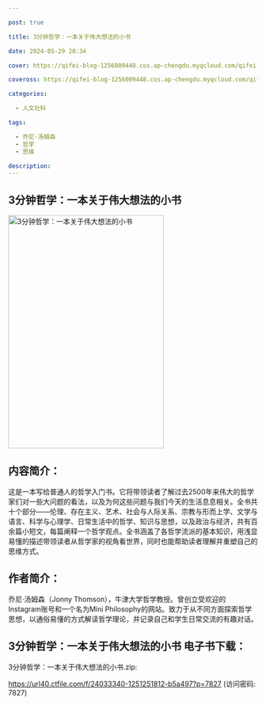 ```yaml
---

post: true

title: 3分钟哲学：一本关于伟大想法的小书

date: 2024-05-29 20:34

cover: https://qifei-blog-1256009448.cos.ap-chengdu.myqcloud.com/qifei-blog/64e55a40661c6c8e54ed78b4.jpg

coveross: https://qifei-blog-1256009448.cos.ap-chengdu.myqcloud.com/qifei-blog/64e55a40661c6c8e54ed78b4.jpg

categories:

  - 人文社科

tags:

  - 乔尼·汤姆森
  - 哲学
  - 思维

description:
---
```


## 3分钟哲学：一本关于伟大想法的小书
<img alt="3分钟哲学：一本关于伟大想法的小书 " class="aligncenter loaded" data-was-processed="true" decoding="async" fetchpriority="high" height="471" src="https://qifei-blog-1256009448.cos.ap-chengdu.myqcloud.com/qifei-blog/64e55a40661c6c8e54ed78b4.jpg " style="cursor: zoom-in;" width="314"/>

## 内容简介：

这是一本写给普通人的哲学入门书。它将带领读者了解过去2500年来伟大的哲学家们对一些大问题的看法，以及为何这些问题与我们今天的生活息息相关。全书共十个部分——伦理、存在主义、艺术、社会与人际关系、宗教与形而上学、文学与语言、科学与心理学、日常生活中的哲学、知识与思想，以及政治与经济，共有百余篇小短文，每篇阐释一个哲学观点。全书涵盖了各哲学流派的基本知识，用浅显易懂的描述带领读者从哲学家的视角看世界，同时也能帮助读者理解并重塑自己的思维方式。

## 作者简介：

乔尼·汤姆森（Jonny Thomson），牛津大学哲学教授。曾创立受欢迎的Instagram账号和一个名为Mini Philosophy的网站。致力于从不同方面探索哲学思想，以通俗易懂的方式解读哲学理论，并记录自己和学生日常交流的有趣对话。

## 3分钟哲学：一本关于伟大想法的小书 电子书下载：

3分钟哲学：一本关于伟大想法的小书.zip: 

https://url40.ctfile.com/f/24033340-1251251812-b5a497?p=7827 (访问密码: 7827)
